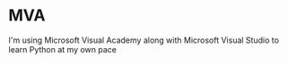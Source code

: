 # MVA
I'm using Microsoft Visual Academy along with Microsoft Visual Studio to learn Python at my own pace
